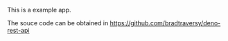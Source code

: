 This is a example app.

The souce code can be obtained in https://github.com/bradtraversy/deno-rest-api